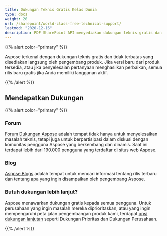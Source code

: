 ```yaml
---
title: Dukungan Teknis Gratis Kelas Dunia
type: docs
weight: 20
url: /sharepoint/world-class-free-technical-support/
lastmod: "2020-12-16"
description: PDF SharePoint API menyediakan dukungan teknis gratis dan tidak terbatas melalui forum, blog, dan dukungan prioritas.
---
```


{{% alert color="primary" %}}

Aspose terkenal dengan dukungan teknis gratis dan tidak terbatas yang disediakan langsung oleh pengembang produk. Jika versi baru dari produk tersedia, atau jika penyelesaian pertanyaan menghasilkan perbaikan, semua rilis baru gratis jika Anda memiliki langganan aktif.

{{% /alert %}}
## **Mendapatkan Dukungan**

{{% alert color="primary" %}}

### **Forum**
[Forum Dukungan Aspose](https://forum.aspose.com/) adalah tempat tidak hanya untuk menyelesaikan masalah teknis, tetapi juga untuk berpartisipasi dalam diskusi dengan komunitas pengguna Aspose yang berkembang dan dinamis. Saat ini terdapat lebih dari 190.000 pengguna yang terdaftar di situs web Aspose.
### **Blog**

[Aspose.Blogs](https://blog.aspose.com/) adalah tempat untuk mencari informasi tentang rilis terbaru dan tentang apa yang ingin disampaikan oleh pengembang Aspose.
### **Butuh dukungan lebih lanjut?**
Aspose menawarkan dukungan gratis kepada semua pengguna. Untuk perusahaan yang ingin masalah mereka diprioritaskan, atau yang ingin mempengaruhi peta jalan pengembangan produk kami, terdapat [opsi dukungan lanjutan](https://helpdesk.aspose.com/index.php) seperti Dukungan Prioritas dan Dukungan Perusahaan.

{{% /alert %}}